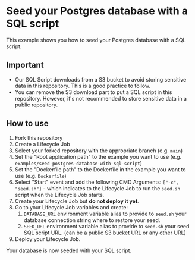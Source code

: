 # Seed your Postgres database with a SQL script

This example shows you how to seed your Postgres database with a SQL script.

## Important

- Our SQL Script downloads from a S3 bucket to avoid storing sensitive data in this repository. This is a good practice to follow.
- You can remove the S3 download part to put a SQL script in this repository. However, it's not recommended to store sensitive data in a public
   repository.

## How to use

1. Fork this repository
2. Create a Lifecycle Job
3. Select your forked repository with the appropriate branch (e.g. `main`)
4. Set the "Root application path" to the example you want to use (e.g. `examples/seed-postgres-database-with-sql-script`)
5. Set the "Dockerfile path" to the Dockerfile in the example you want to use (e.g. `Dockerfile`)
6. Select "Start" event and add the following CMD Arguments: `["-c", "seed.sh"]` - which indicates to the Lifecycle Job to run the `seed.sh` script when the Lifecycle Job starts.
7. Create your Lifecycle Job but **do not deploy it yet**.
8. Go to your Lifecycle Job variables and create:
   1. `DATABASE_URL` environment variable alias to provide to `seed.sh` your database connection string where to restore your seed.
   2. `SEED_URL` environment variable alias to provide to `seed.sh` your seed SQL script URL. (can be a public S3 bucket URL or any other URL)
9. Deploy your Lifecycle Job.

Your database is now seeded with your SQL script.
